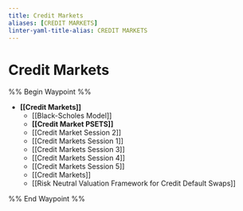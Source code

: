 ```yaml
---
title: Credit Markets
aliases: [CREDIT MARKETS]
linter-yaml-title-alias: CREDIT MARKETS
---
```


# Credit Markets

%% Begin Waypoint %%
- **[[Credit Markets]]**
	- [[Black-Scholes Model]]
	- **[[Credit Market PSETS]]**
	- [[Credit Market Session 2]]
	- [[Credit Markets Session 1]]
	- [[Credit Markets Session 3]]
	- [[Credit Markets Session 4]]
	- [[Credit Markets Session 5]]
	- [[Credit Markets]]
	- [[Risk Neutral Valuation Framework for Credit Default Swaps]]

%% End Waypoint %%
